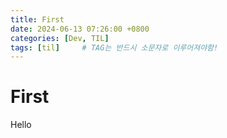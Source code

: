 ```yaml
---
title: First
date: 2024-06-13 07:26:00 +0800
categories: [Dev, TIL]
tags: [til]		# TAG는 반드시 소문자로 이루어져야함!
---
```


# First
Hello